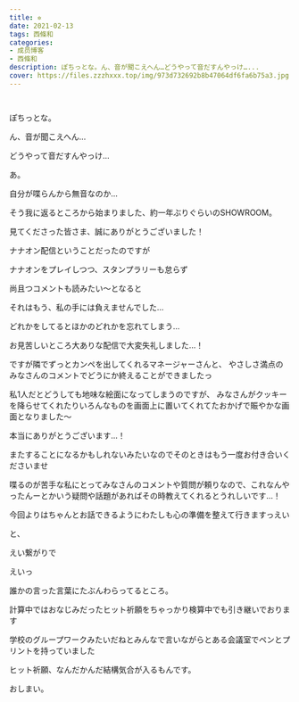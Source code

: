 ```yaml
---
title: ✲
date: 2021-02-13
tags: 西條和
categories: 
- 成员博客
- 西條和
description: ぽちっとな。ん、音が聞こえへん…どうやって音だすんやっけ…...
cover: https://files.zzzhxxx.top/img/973d732692b8b47064df6fa6b75a3.jpg 
---
```


        ﻿


















ぽちっとな。






























ん、音が聞こえへん…









どうやって音だすんやっけ…

























あ。












自分が喋らんから無音なのか…























そう我に返るところから始まりました、約一年ぶりぐらいのSHOWROOM。


















見てくださった皆さま、誠にありがとうございました！












ナナオン配信ということだったのですが










ナナオンをプレイしつつ、スタンプラリーも怠らず


尚且つコメントも読みたい〜となると




それはもう、私の手には負えませんでした…














どれかをしてるとほかのどれかを忘れてしまう…










お見苦しいところ大ありな配信で大変失礼しました…！












ですが隣でずっとカンペを出してくれるマネージャーさんと、
やさしさ満点のみなさんのコメントでどうにか終えることができましたっ














私1人だとどうしても地味な絵面になってしまうのですが、
みなさんがクッキーを降らせてくれたりいろんなものを画面上に置いてくれてたおかげで賑やかな画面となりました〜






本当にありがとうございます…！


















またすることになるかもしれないみたいなのでそのときはもう一度お付き合いくださいませ















喋るのが苦手な私にとってみなさんのコメントや質問が頼りなので、これなんやったんーとかいう疑問や話題があればその時教えてくれるとうれしいです…！












今回よりはちゃんとお話できるようにわたしも心の準備を整えて行きますっえい











と、


えい繋がりで









えいっ


















誰かの言った言葉にたぶんわらってるところ。












計算中ではおなじみだったヒット祈願をちゃっかり検算中でも引き継いでおります

















学校のグループワークみたいだねとみんなで言いながらとある会議室でペンとプリントを持っていました






















ヒット祈願、なんだかんだ結構気合が入るもんです。






























おしまい。


